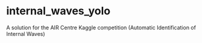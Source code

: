 # internal_waves_yolo
A solution for the AIR Centre Kaggle competition (Automatic Identification of Internal Waves)
